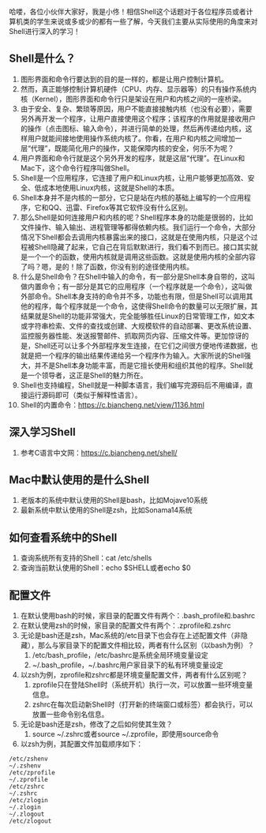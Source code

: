 哈喽，各位小伙伴大家好，我是小佟！相信Shell这个话题对于各位程序员或者计算机类的学生来说或多或少的都有一些了解，今天我们主要从实际使用的角度来对Shell进行深入的学习！

## Shell是什么？

1. 图形界面和命令行要达到的目的是一样的，都是让用户控制计算机。
2. 然而，真正能够控制计算机硬件（CPU、内存、显示器等）的只有操作系统内核（Kernel），图形界面和命令行只是架设在用户和内核之间的一座桥梁。
3. 由于安全、复杂、繁琐等原因，用户不能直接接触内核（也没有必要），需要另外再开发一个程序，让用户直接使用这个程序；该程序的作用就是接收用户的操作（点击图标、输入命令），并进行简单的处理，然后再传递给内核，这样用户就能间接地使用操作系统内核了。你看，在用户和内核之间增加一层“代理”，既能简化用户的操作，又能保障内核的安全，何乐不为呢？
4. 用户界面和命令行就是这个另外开发的程序，就是这层“代理”。在Linux和Mac下，这个命令行程序叫做Shell。
5. Shell是一个应用程序，它连接了用户和Linux内核，让用户能够更加高效、安全、低成本地使用Linux内核，这就是Shell的本质。
6. Shell本身并不是内核的一部分，它只是站在内核的基础上编写的一个应用程序，它和QQ、迅雷、Firefox等其它软件没有什么区别。
7. 那么Shell是如何连接用户和内核的呢？Shell程序本身的功能是很弱的，比如文件操作、输入输出、进程管理等都得依赖内核。我们运行一个命令，大部分情况下Shell都会去调用内核暴露出来的接口，这就是在使用内核，只是这个过程被Shell隐藏了起来，它自己在背后默默进行，我们看不到而已。接口其实就是一个一个的函数，使用内核就是调用这些函数。这就是使用内核的全部内容了吗？嗯，是的！除了函数，你没有别的途径使用内核。
8. 什么是Shell命令？在Shell中输入的命令，有一部分是Shell本身自带的，这叫做内置命令；有一部分是其它的应用程序（一个程序就是一个命令），这叫做外部命令。Shell本身支持的命令并不多，功能也有限，但是Shell可以调用其他的程序，每个程序就是一个命令，这使得Shell命令的数量可以无限扩展，其结果就是Shell的功能非常强大，完全能够胜任Linux的日常管理工作，如文本或字符串检索、文件的查找或创建、大规模软件的自动部署、更改系统设置、监控服务器性能、发送报警邮件、抓取网页内容、压缩文件等。更加惊讶的是，Shell还可以让多个外部程序发生连接，在它们之间很方便地传递数据，也就是把一个程序的输出结果传递给另一个程序作为输入。大家所说的Shell强大，并不是Shell本身功能丰富，而是它擅长使用和组织其他的程序。Shell就是一个领导者，这正是Shell的魅力所在。
9. Shell也支持编程，Shell就是一种脚本语言，我们编写完源码后不用编译，直接运行源码即可（类似于解释性语言）。
10. Shell的内置命令：https://c.biancheng.net/view/1136.html

## 深入学习Shell

1. 参考C语言中文网：https://c.biancheng.net/shell/

## Mac中默认使用的是什么Shell

1. 老版本的系统中默认使用的Shell是bash，比如Mojave10系统
2. 最新系统中默认使用的Shell是zsh，比如Sonama14系统

## 如何查看系统中的Shell

1. 查询系统所有支持的Shell：cat /etc/shells
2. 查询当前默认使用的Shell：echo $SHELL或者echo $0

## 配置文件

1. 在默认使用bash的时候，家目录的配置文件有两个：.bash_profile和.bashrc
2. 在默认使用zsh的时候，家目录的配置文件有两个：.zprofile和.zshrc
3. 无论是bash还是zsh，Mac系统的/etc目录下也会存在上述配置文件（非隐藏），那么与家目录下的配置文件相比较，两者有什么区别（以bash为例）？
   1. /etc/bash_profile，/etc/bashrc是系统全局环境变量设定
   2. ~/.bash_profile，~/.bashrc用户家目录下的私有环境变量设定
4. 以zsh为例，zprofile和zshrc都是环境变量配置文件，两者有什么区别呢？
   1. zprofile只在登陆Shell时（系统开机）执行一次，可以放置一些环境变量信息。
   2. zshrc在每次启动新Shell时（打开新的终端窗口或标签）都会执行，可以放置一些命令别名信息。
5. 无论是bash还是zsh，修改了之后如何使其生效？
   1. source ~/.zshrc或者source ~/.zprofile，即使用source命令
6. 以zsh为例，其配置文件加载顺序如下：

```shell
/etc/zshenv
~/.zshenv
/etc/zprofile
~/.zprofile
/etc/zshrc
~/.zshrc
/etc/zlogin
~/.zlogin
~/.zlogout
/etc/zlogout
```



